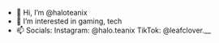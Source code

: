- 👋 Hi, I’m @haloteanix
- 👀 I’m interested in gaming, tech
- 📫 Socials: 
  Instagram: @halo.teanix
  TikTok: @leafclover.__
